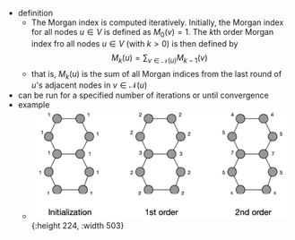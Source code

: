 - definition
	- The Morgan index is computed iteratively. Initially, the Morgan index for all nodes $u \in V$ is defined as $M_0(v) = 1$. The $k$th order Morgan index fro all nodes $u \in V$ (with $k > 0$) is then defined by
	  $$
	  M_k(u) = \sum_{v \in \mathcal{N}(u)} M_{k - 1}(v)
	  $$
	- that is, $M_k(u)$ is the sum of all Morgan indices from the last round of $u$'s adjacent nodes in $v \in \mathcal{N}(u)$
- can be run for a specified number of iterations or until convergence
- example
	- ![morgan-index-example.png](../assets/morgan-index-example_1743002556903_0.png){:height 224, :width 503}